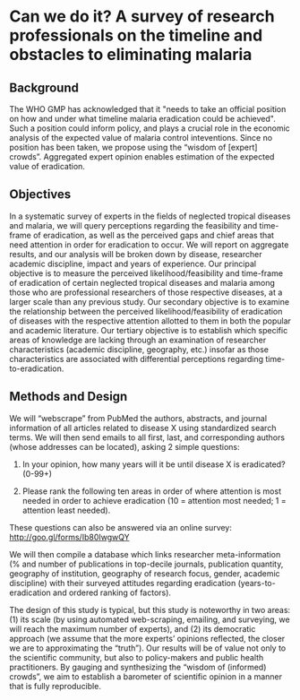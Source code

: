 # Can we do it? A survey of research professionals on the timeline and obstacles to eliminating malaria

## Background

The WHO GMP has acknowledged that it "needs to take an official position on how and under what timeline malaria eradication could be achieved". Such a position could inform policy, and plays a crucial role in the economic analysis of the expected value of malaria control inteventions. Since no position has been taken, we propose using the “wisdom of [expert] crowds”. Aggregated expert opinion enables estimation of the expected value of eradication.

## Objectives

In a systematic survey of experts in the fields of neglected tropical diseases and malaria, we will query perceptions regarding the feasibility and time-frame of eradication, as well as the perceived gaps and chief areas that need attention in order for eradication to occur. We will report on aggregate results, and our analysis will be broken down by disease, researcher academic discipline, impact and years of experience. 
Our principal objective is to measure the perceived likelihood/feasibility and time-frame of eradication of certain neglected tropical diseases and malaria among those who are professional researchers of those respective diseases, at a larger scale than any previous study. Our secondary objective is to examine the relationship between the perceived likelihood/feasibility of eradication of diseases with the respective attention allotted to them in both the popular and academic literature. Our tertiary objective is to establish which specific areas of knowledge are lacking through an examination of researcher characteristics (academic discipline, geography, etc.) insofar as those characteristics are associated with differential perceptions regarding time-to-eradication.

## Methods and Design

We will “webscrape” from PubMed the authors, abstracts, and journal information of all articles related to disease X using standardized search terms. We will then send emails to all first, last, and corresponding authors (whose addresses can be located), asking 2 simple questions:

1. In your opinion, how many years will it be until disease X is eradicated? (0-99+)

2. Please rank the following ten areas in order of where attention is most needed in order to achieve eradication (10 = attention most needed; 1 = attention least needed).


These questions can also be answered via an online survey: http://goo.gl/forms/Ib80IwgwQY 


We will then compile a database which links researcher meta-information (% and number of publications in top-decile journals, publication quantity, geography of institution, geography of research focus, gender, academic discipline) with their surveyed attitudes regarding eradication (years-to-eradication and ordered ranking of factors). 


The design of this study is typical, but this study is noteworthy in two areas: (1) its scale (by using automated web-scraping, emailing, and surveying, we will reach the maximum number of experts), and (2) its democratic approach (we assume that the more experts’ opinions reflected, the closer we are to approximating the “truth”). Our results will be of value not only to the scientific community, but also to policy-makers and public health practitioners. By gauging and synthesizing the “wisdom of (informed) crowds”, we aim to establish a barometer of scientific opinion in a manner that is fully reproducible.
